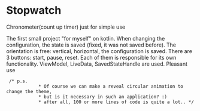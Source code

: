 # Stopwatch
Chronometer(count up timer) just for simple use

The first small project "for myself" on kotlin.
When changing the configuration, the state is saved (fixed, it was not saved before).
The orientation is free: vertical, horizontal, the configuration is saved.
There are 3 buttons: start, pause, reset. Each of them is responsible for its own functionality.
ViewModel, LiveData, SavedStateHandle are used.
Pleasant use

     /* p.s.
                * Of course we can make a reveal circular animation to change the theme,
                * but is it necessary in such an application? :) 
                * after all, 100 or more lines of code is quite a lot.. */
